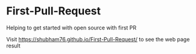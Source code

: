 # First-Pull-Request
Helping to get started with open source with first PR

Visit https://shubham76.github.io/First-Pull-Request/ to see the web page result

